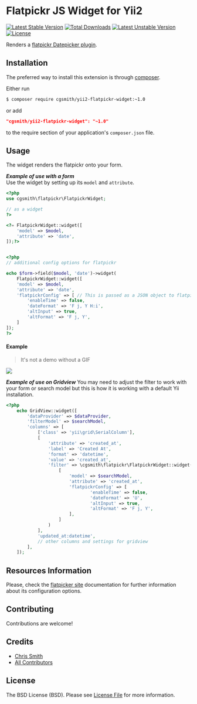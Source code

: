 Flatpickr JS Widget for Yii2
====================================

[![Latest Stable Version](http://poser.pugx.org/cgsmith/yii2-flatpickr-widget/v)](https://packagist.org/packages/cgsmith/yii2-flatpickr-widget) 
[![Total Downloads](http://poser.pugx.org/cgsmith/yii2-flatpickr-widget/downloads)](https://packagist.org/packages/cgsmith/yii2-flatpickr-widget) 
[![Latest Unstable Version](http://poser.pugx.org/cgsmith/yii2-flatpickr-widget/v/unstable)](https://packagist.org/packages/cgsmith/yii2-flatpickr-widget) 
[![License](http://poser.pugx.org/cgsmith/yii2-flatpickr-widget/license)](https://packagist.org/packages/cgsmith/yii2-flatpickr-widget) 


Renders a [flatpickr Datepicker plugin](https://flatpickr.js.org/).

Installation
------------
The preferred way to install this extension is through [composer](http://getcomposer.org/download/).

Either run

```bash
$ composer require cgsmith/yii2-flatpickr-widget:~1.0
```
or add

```json
"cgsmith/yii2-flatpickr-widget": "~1.0"
```

to the require section of your application's `composer.json` file.

Usage
-----
The widget renders the flatpickr onto your form.

***Example of use with a form***  
Use the widget by setting up its `model` and `attribute`.

```php
<?php
use cgsmith\flatpickr\FlatpickrWidget;

// as a widget
?>

<?= FlatpickrWidget::widget([
    'model' => $model,
    'attribute' => 'date',
]);?>


<?php 
// additional config options for flatpickr

echo $form->field($model, 'date')->widget(
    FlatpickrWidget::widget([
    'model' => $model,
    'attribute' => 'date',
    'flatpickrConfig' => [ // This is passed as a JSON object to flatpickr
        'enableTime' => false,
        'dateFormat' => 'F j, Y H:i',
        'altInput' => true,
        'altFormat' => 'F j, Y',
    ]
]);
?>
```  

#### Example

> It's not a demo without a GIF

![](https://media.giphy.com/media/0FqQ0sWALaeWSSdxyw/giphy.gif)



***Example of use on Gridview***
You may need to adjust the filter to work with your form or search model but this is how it is working with a default
Yii installation.

```php
<?php
    echo GridView::widget([
        'dataProvider' => $dataProvider,
        'filterModel' => $searchModel,
        'columns' => [
            ['class' => 'yii\grid\SerialColumn'],
            [
                'attribute' => 'created_at',
                'label' => 'Created At',
                'format' => 'datetime',
                'value' => 'created_at',
                'filter' => \cgsmith\flatpickr\FlatpickrWidget::widget(
                    [
                        'model' => $searchModel,
                        'attribute' => 'created_at',
                        'flatpickrConfig' => [
                                'enableTime' => false,
                                'dateFormat' => 'U',
                                'altInput' => true,
                                'altFormat' => 'F j, Y',
                        ],
                    ]
                )
            ],
            'updated_at:datetime',
            // other columns and settings for gridview
        ],
    ]);
```

Resources Information
-------------------
Please, check the [flatpicker site](https://flatpickr.js.org/options/) documentation for further information about its configuration options.

Contributing
------------

Contributions are welcome! 

Credits
-------

- [Chris Smith](https://github.com/cgsmith)
- [All Contributors](../../contributors)

License
-------

The BSD License (BSD). Please see [License File](LICENSE.md) for more information.
